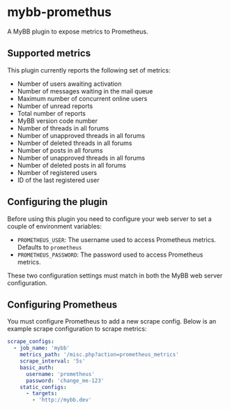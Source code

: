 # mybb-promethus

A MyBB plugin to expose metrics to Prometheus.

## Supported metrics

This plugin currently reports the following set of metrics:

- Number of users awaiting activation
- Number of messages waiting in the mail queue
- Maximum number of concurrent online users
- Number of unread reports
- Total number of reports
- MyBB version code number
- Number of threads in all forums
- Number of unapproved threads in all forums
- Number of deleted threads in all forums
- Number of posts in all forums
- Number of unapproved threads in all forums
- Number of deleted posts in all forums
- Number of registered users
- ID of the last registered user

## Configuring the plugin

Before using this plugin you need to configure your web server to set a couple of environment variables:

- `PROMETHEUS_USER`: The username used to access Prometheus metrics. Defaults to `prometheus`
- `PROMETHEUS_PASSWORD`: The password used to access Prometheus metrics.

These two configuration settings must match in both the MyBB web server configuration.

## Configuring Prometheus

You must configure Prometheus to add a new scrape config. Below is an example scrape configuration to scrape metrics:

```yaml
scrape_configs:
  - job_name: 'mybb'
    metrics_path: '/misc.php?action=prometheus_metrics'
    scrape_interval: '5s'
    basic_auth:
      username: 'prometheus'
      password: 'change_me-123'
    static_configs:
      - targets:
        - 'http://mybb.dev'

```